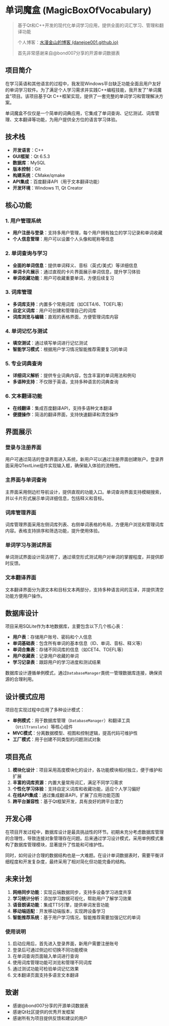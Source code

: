 # 单词魔盒 (MagicBoxOfVocabulary)

> 基于Qt和C++开发的现代化单词学习应用，提供全面的词汇学习、管理和翻译功能
>
> 个人博客：[水漫金山的博客 (danejoe001.github.io)](https://danejoe001.github.io/)
>
> 首先非常感谢来自@bond007分享的开源单词数据表

## 项目简介

在学习英语和其他语言的过程中，我发现Windows平台缺乏功能全面且用户友好的单词学习软件。为了满足个人学习需求并实践C++编程技能，我开发了"单词魔盒"项目。该项目基于Qt C++框架实现，提供了一套完整的单词学习和管理解决方案。

单词魔盒不仅仅是一个简单的词典应用，它集成了单词查询、记忆测试、词库管理、文本翻译等功能，为用户提供全方位的语言学习体验。

## 技术栈

- **开发语言**：C++
- **GUI框架**：Qt 6.5.3
- **数据库**：MySQL
- **版本控制**：Git
- **构建系统**：CMake/qmake
- **API集成**：百度翻译API（用于文本翻译功能）
- **开发环境**：Windows 11, Qt Creator

## 核心功能

### 1. 用户管理系统

- **用户注册与登录**：支持多用户管理，每个用户拥有独立的学习记录和单词收藏
- **个人信息管理**：用户可以设置个人头像和昵称等信息

### 2. 单词查询与学习

- **全面的单词信息**：提供单词释义、音标（英式/美式）等详细信息
- **单词卡片展示**：通过直观的卡片界面展示单词信息，提升学习体验
- **单词收藏功能**：用户可收藏重要单词，方便后续复习

### 3. 词库管理

- **多词库支持**：内置多个常用词库（如CET4/6、TOEFL等）
- **自定义词库**：用户可创建和管理自己的词库
- **词库浏览与编辑**：直观的表格界面，方便管理词库内容

### 4. 单词记忆与测试

- **填空测试**：通过填写单词进行记忆测试
- **智能学习模式**：根据用户学习情况智能推荐需要复习的单词

### 5. 专业词典查询

- **详细词义解析**：提供专业词典内容，包含丰富的单词用法和例句
- **多语种支持**：不仅限于英语，支持多种语言的词典查询

### 6. 文本翻译功能

- **在线翻译**：集成百度翻译API，支持多语种文本翻译
- **便捷操作**：简洁的翻译界面，支持快速翻译和清空操作

## 界面展示

### 登录与注册界面

用户可通过简洁的登录界面进入系统，新用户可以通过注册界面创建账户。登录界面采用QTextLine组件实现输入框，确保输入体验的流畅性。

### 主界面与单词查询

主界面采用侧边栏导航设计，提供直观的功能入口。单词查询界面支持模糊搜索，并以卡片形式展示单词详细信息，包括释义和音标。

### 词库管理界面

词库管理界面采用左侧词库列表、右侧单词表格的布局，方便用户浏览和管理词库内容。表格支持排序和筛选功能，提升使用体验。

### 单词学习与测试界面

单词测试界面设计简洁明了，通过填空形式测试用户对单词的掌握程度，并提供即时反馈。

### 文本翻译界面

文本翻译界面分为源文本和目标文本两部分，支持多种语言间的互译，并提供清空功能方便用户操作。

## 数据库设计

项目采用SQLite作为本地数据库，主要包含以下几个核心表：

- **用户表**：存储用户账号、密码和个人信息
- **单词基础表**：包含所有单词的基本信息（ID、单词、音标、释义等）
- **单词合集表**：存储不同词库的信息（如CET4、TOEFL等）
- **用户收藏表**：记录用户收藏的单词
- **学习记录表**：跟踪用户的学习进度和测试结果

数据库设计遵循单例模式，通过`DatabaseManager`类统一管理数据库连接，确保资源的合理利用。

## 设计模式应用

项目在实现过程中应用了多种设计模式：

- **单例模式**：用于数据库管理（`DatabaseManager`）和翻译工具（`UtilTranslate`）等核心组件
- **MVC模式**：分离数据模型、视图和控制逻辑，提高代码可维护性
- **工厂模式**：用于创建不同类型的问题测试对象

## 项目亮点

1. **模块化设计**：项目采用高度模块化的设计，各功能模块相对独立，便于维护和扩展
2. **丰富的词库资源**：内置大量常用词汇，满足不同学习需求
3. **个性化学习体验**：支持自定义词库和收藏功能，适应个人学习偏好
4. **在线API集成**：通过集成翻译API，扩展了应用功能范围
5. **跨平台兼容性**：基于Qt框架开发，具有良好的跨平台潜力

## 开发心得

在项目开发过程中，数据库设计是最具挑战性的环节。初期未充分考虑数据库管理的合理性，导致连接对象管理存在问题。后来通过学习设计模式，采用单例模式重构了数据库管理模块，显著提升了性能和可维护性。

同时，如何设计合理的数据结构也是一大难题。在设计单词数据表时，需要平衡详细程度和开发复杂度，最终采用了相对简化但功能完备的结构。

## 未来计划

1. **网络同步功能**：实现云端数据同步，支持多设备学习进度共享
2. **学习统计分析**：添加学习数据可视化，帮助用户了解学习效果
3. **语音朗读功能**：集成TTS引擎，提供单词发音功能
4. **移动端适配**：开发移动端版本，实现跨设备学习
5. **智能推荐系统**：基于用户学习情况，智能推荐需要加强记忆的单词

### 使用说明

1. 启动应用后，首先进入登录界面，新用户需要注册账号
2. 登录后可通过侧边栏切换不同功能模块
3. 在单词查询页面输入单词进行查询
4. 使用词库管理功能可浏览和管理不同词库
5. 通过测试功能可检验单词记忆效果
6. 文本翻译页面支持多语言文本翻译


## 致谢

- 感谢@bond007分享的开源单词数据表
- 感谢Qt社区提供的优秀开发框架
- 感谢所有为项目提供反馈和建议的用户